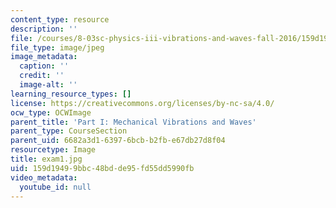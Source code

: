 ```yaml
---
content_type: resource
description: ''
file: /courses/8-03sc-physics-iii-vibrations-and-waves-fall-2016/159d19499bbc48bdde95fd55dd5990fb_exam1.jpg
file_type: image/jpeg
image_metadata:
  caption: ''
  credit: ''
  image-alt: ''
learning_resource_types: []
license: https://creativecommons.org/licenses/by-nc-sa/4.0/
ocw_type: OCWImage
parent_title: 'Part I: Mechanical Vibrations and Waves'
parent_type: CourseSection
parent_uid: 6682a3d1-6397-6bcb-b2fb-e67db27d8f04
resourcetype: Image
title: exam1.jpg
uid: 159d1949-9bbc-48bd-de95-fd55dd5990fb
video_metadata:
  youtube_id: null
---
```

